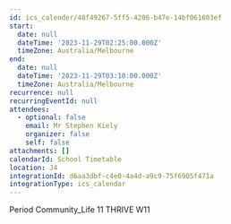 ```yaml
---
id: ics_calender/48f49267-5ff5-4206-b47e-14bf061603ef
start:
  date: null
  dateTime: '2023-11-29T02:25:00.000Z'
  timeZone: Australia/Melbourne
end:
  date: null
  dateTime: '2023-11-29T03:10:00.000Z'
  timeZone: Australia/Melbourne
recurrence: null
recurringEventId: null
attendees:
  - optional: false
    email: Mr Stephen Kiely
    organizer: false
    self: false
attachments: []
calendarId: School Timetable
location: J4
integrationId: d6aa3dbf-c4e0-4a4d-a9c9-75f6905f471a
integrationType: ics_calendar
---
```

Period Community_Life
11 THRIVE W11